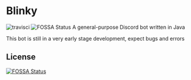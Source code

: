 # Blinky 
![travisci](https://travis-ci.org/tsblock/Blinky.svg?branch=master) ![FOSSA Status](https://app.fossa.io/api/projects/git%2Bgithub.com%2Ftsblock%2FBlinky.svg?type=shield)
A general-purpose Discord bot written in Java

This bot is still in a very early stage development, expect bugs and errors

## License
[![FOSSA Status](https://app.fossa.io/api/projects/git%2Bgithub.com%2Ftsblock%2FBlinky.svg?type=large)](https://app.fossa.io/projects/git%2Bgithub.com%2Ftsblock%2FBlinky?ref=badge_large)
